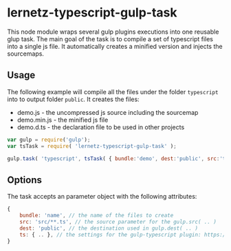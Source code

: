 # lernetz-typescript-gulp-task
This node module wraps several gulp plugins executions into one reusable glup task.
The main goal of the task is to compile a set of typescript files into a single js file.
It automatically creates a minified version and injects the sourcemaps.


## Usage
The following example will compile all the files under the folder `typescript` into to output folder `public`.
It creates the files:
* demo.js - the uncompressed js source including the sourcemap
* demo.min.js - the minified js file
* demo.d.ts - the declaration file to be used in other projects

```javascript
var gulp = require('gulp');
var tsTask = require( 'lernetz-typescript-gulp-task' );

gulp.task( 'typescript', tsTask( { bundle:'demo', dest:'public', src:'typescript/**/*.ts' } ) );
```

## Options
The task accepts an parameter object with the following attributes:
```javascript
{
    bundle: 'name', // the name of the files to create
    src: 'src/**.ts', // the source parameter for the gulp.src( .. )
    dest: 'public', // the destination used in gulp.dest( .. )
    ts: { .. }, // the settings for the gulp-typescript plugin: https://www.npmjs.com/package/gulp-typescript#options
}
```
